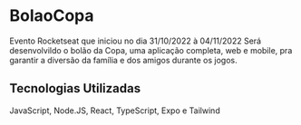 # BolaoCopa
Evento Rocketseat que iniciou no dia 31/10/2022 à 04/11/2022
Será desenvolvildo o bolão da Copa, uma aplicação completa, web e mobile, pra garantir a diversão da família e dos amigos durante os jogos.

## Tecnologias Utilizadas
JavaScript, Node.JS, React, TypeScript, Expo e Tailwind
